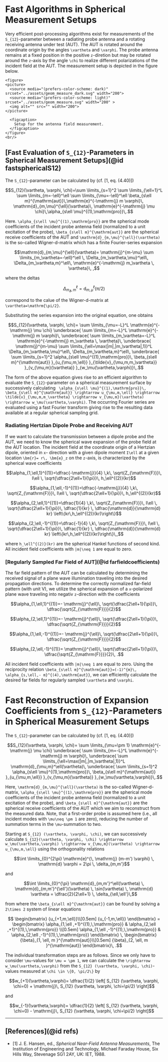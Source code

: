 # Fast Algorithms in Spherical Measurement Setups 

Very efficient post-processing algorithms exist for measurements of the ``S_{12}``-parameter between a radiating probe antenna and a rotating receiving antenna under test (AUT). The AUT is rotated around the coordinate origin by the angles ``\vartheta`` and ``\varphi``. The probe antenna remains at a fixed position in the positive ``z``-diretion but may be rotated around the ``z``-axis by the angle ``\chi`` to  realize different polarizations of the incident field at the AUT. The measurement setup is depicted in the figure below.

```@raw html
<figure>
<picture>
  <source media="(prefers-color-scheme: dark)" srcset="../assets/geom_measure_dark.svg" width="200">
  <source media="(prefers-color-scheme: light)" srcset="../assets/geom_measure.svg" width="200" >
  <img alt="" src="" width="200">
</picture>

  <figcaption>
    Setup for the antenna field measurement.
  </figcaption>
</figure>
<br/>
```

## [Fast Evaluation of ``S_{12}``-Parameters in Spherical Measurement Setups](@id fastsphericalS12) 

The  ``S_{12}``-parameter can be calculated by (cf. [1, eq. (4.40)])


```math
S_{12}(\vartheta, \varphi, \chi)=\sum \limits_{s=1}^2 \sum \limits_{\ell=1}^L \sum \limits_{m=-\ell}^\ell \sum \limits_{\mu=-\ell}^\ell \beta_{s\ell m}^{\mathrm{aut}}\,\mathrm{e}^{-\mathrm{j} m \varphi}\, \mathrm{d}_{m,\mu}^{\ell}(\vartheta)\, \mathrm{e}^{-\mathrm{j} \mu \chi}\,\alpha_{s\ell \mu}^{(1),\mathrm{pro}}\,.
```

Here. ``\alpha_{s\ell \mu}^{(1),\mathrm{pro}}`` are the spherical mode coefficients of the incident probe antenna field (normalized to a unit excitation of the probe), ``\beta_{s\ell m}^{\mathrm{aut}}`` are the spherical receive coefficients of the AUT and ``\mathrm{d}_{m,\mu}^{\ell}(\vartheta)`` is the so-called Wigner-d-matrix which has a finite Fourier-series expansion

```math
\mathrm{d}_{m,\mu}^{\ell}(\vartheta)= \mathrm{j}^{m-\mu} \sum \limits_{m_\vartheta=-\ell}^\ell \, \Delta_{m_\vartheta,\mu}^\ell\, \Delta_{m_\vartheta,m}^\ell\, \mathrm{e}^{-\mathrm{j} m_\vartheta \, \vartheta}\, ,
```

where the deltas

```math
\Delta_{m_\vartheta,m}^\ell= \mathrm{d}_{m,\mu}^{\ell}(\mathrm{\pi}/2)
```
correspond to the calue of the Wigner-d-matrix at ``\vartheta=\mathrm{\pi/2}``.

Substituting the series expansion into the original equation, one obtains

```math
S_{12}(\vartheta, \varphi, \chi)=
\sum \limits_{\mu=-L}^L 
\mathrm{e}^{-\mathrm{j} \mu \chi}
\underbrace{
\sum \limits_{m=-L}^L
\mathrm{e}^{-\mathrm{j} m \varphi}\,
\underbrace{
\sum \limits_{m_\vartheta=-L}^L
\mathrm{e}^{-\mathrm{j} m_\vartheta \, \vartheta}\, 
\underbrace{
\mathrm{j}^{m-\mu}
\sum \limits_{\ell=\max(|m|,|m_\vartheta|,1)}^L
\Delta_{m_\vartheta,\mu}^\ell\, \Delta_{m_\vartheta,m}^\ell\,
 \underbrace{
 \sum \limits_{s=1}^2 
 \alpha_{s\ell \mu}^{(1),\mathrm{pro}}\,
\beta_{s\ell m}^{\mathrm{aut}}
}_{u_{\mu,m,\ell}}
}_{\tilde{v}_{\mu,m,m_\vartheta}}
}_{v_{\mu,m}(\vartheta)}
}_{w_\mu(\vartheta,\varphi)}\,.
```

The form of the above equation gives rise to an efficient algorithm to evaluate the ``S_{12}``-parameter on a spherical measurement surface by successively calculating 
`` \alpha_{s\ell \mu}^{(1),\mathrm{pro}}\,
\beta_{s\ell m}^{\mathrm{aut}} \rightarrow u_{\mu,m,\ell} \rightarrow \tilde{v}_{\mu,m,m_\vartheta} \rightarrow v_{\mu,m}(\vartheta) \rightarrow w_\mu(\vartheta,\varphi)``. The occurring Fourier series are evaluated using a fast Fourier transform giving rise to the resulting data available at a regular spherical sampling grid.

### Radiating Hertzian Dipole Probe and Receiving AUT
If we want to calculate the transmission between a dipole probe and the AUT, we need to know the spherical wave expansion of the probe field at the AUT location. 
The incident field at the coordinate origin of a Hertzian dipole, oriented in ``x``- direction with a given dipole moment ``I\ell`` at a given location ``\bm{r}= r\, \bm{e}_z`` on the ``z``-axis, is characterized by the spherical wave coefficients 
```math
\alpha_{1,\ell,1}^{(1)}=\dfrac{-\mathrm{j}}{4} \,k\, \sqrt{Z_{\mathrm{F}}}\, I\ell
\, \sqrt{\dfrac{2\ell+1}{\pi}}\, h_\ell^{(2)}(kr)
```
```math
\alpha_{1,\ell,-1}^{(1)}=\dfrac{-\mathrm{j}}{4} \,k\, \sqrt{Z_{\mathrm{F}}}\, I\ell
\, \sqrt{\dfrac{2\ell+1}{\pi}}\, h_\ell^{(2)}(kr)
```
```math
\alpha_{2,\ell,1}^{(1)}=\dfrac{1}{4} \,k\, \sqrt{Z_{\mathrm{F}}}\, I\ell
\, \sqrt{\dfrac{2\ell+1}{\pi}}\, \dfrac{1}{kr} \, \dfrac{\mathrm{d}}{\mathrm{d} kr} \left\{kr\,h_\ell^{(2)}(kr)\right\}
```
```math
\alpha_{2,\ell,-1}^{(1)}=\dfrac{-1}{4} \,k\, \sqrt{Z_{\mathrm{F}}}\, I\ell
\, \sqrt{\dfrac{2\ell+1}{\pi}}\, \dfrac{1}{kr} \, \dfrac{\mathrm{d}}{\mathrm{d} kr} \left\{kr\,h_\ell^{(2)}(kr)\right\}\,,
```

where ``h_\ell^{(2)}(kr)`` are the spherical Hankel functions of second kind.
All incident field coefficients with ``|m|\neq 1`` are equal to zero. 

### [Regularly Sampled Far Field of AUT](@id farfieldcoefficients)
The far field pattern of the AUT can be calculated by determining the received signal of a plane wave illumination traveling into the desired propagation directions. To determine the correctly normalized far-field pattern (with unit V), we utilize the spherical expansion of a ``x``-polarized plane wave traveling into negativ ``z``-direction with the coefficients

```math
\alpha_{1,\ell,1}^{(1)}=- \mathrm{j}^{\ell}\, \sqrt{\dfrac{2\ell+1}{\pi}}\, \dfrac{\sqrt{Z_{\mathrm{F}}}}{2}
```

```math
\alpha_{2,\ell,1}^{(1)}=- \mathrm{j}^{\ell}\, \sqrt{\dfrac{2\ell+1}{\pi}}\, \dfrac{\sqrt{Z_{\mathrm{F}}}}{2}
```

```math
\alpha_{1,\ell,-1}^{(1)}=- \mathrm{j}^{\ell}\, \sqrt{\dfrac{2\ell+1}{\pi}}\, \dfrac{\sqrt{Z_{\mathrm{F}}}}{2}
```

```math
\alpha_{2,\ell,-1}^{(1)}= \mathrm{j}^{\ell}\, \sqrt{\dfrac{2\ell+1}{\pi}}\, \dfrac{\sqrt{Z_{\mathrm{F}}}}{2}\, .
```
All incident field coefficients with ``|m|\neq 1`` are equal to zero. 
Using the reciprocity relation ``\beta_{s\ell m}^{\mathrm{aut}}=(-1)^{m}\, \alpha_{s,\ell,- m}^{(4),\mathrm{aut}}``, we can efficiently calculate the desired far fields for regularly sampled ``\vartheta`` and ``\varphi``.

# Fast Reconstruction of Expansion Coefficients from ``S_{12}``-Parameters in Spherical Measurement Setups

The  ``S_{12}``-parameter can be calculated by (cf. [1, eq. (4.40)])

```math
S_{12}(\vartheta, \varphi, \chi)=
\sum \limits_{\mu=\pm 1} 
\mathrm{e}^{-\mathrm{j} \mu \chi}
\underbrace{
\sum \limits_{m=-L}^L
\mathrm{e}^{-\mathrm{j} m \varphi}\,
\underbrace{ 
\sum \limits_{\ell=\max(|m|,|m_\vartheta|,1)}^L
\mathrm{d}_{\mu,m}^\ell(\vartheta)\,
 \underbrace{
 \sum \limits_{s=1}^2 
 \alpha_{s\ell \mu}^{(1),\mathrm{pro}}\,
\beta_{s\ell m}^{\mathrm{aut}}
}_{u_{\mu,m,\ell}}
}_{v_{\mu,m}(\vartheta)}
}_{w_\mu(\vartheta,\varphi)}\,.
```

Here, ``\mathrm{d}_{m,\mu}^{\ell}(\vartheta)`` is the so-called Wigner-d-matrix, ``\alpha_{s\ell \mu}^{(1),\mathrm{pro}}`` are the spherical mode coefficients of the incident probe antenna field (normalized to a unit excitation of the probe), and ``\beta_{s\ell m}^{\mathrm{aut}}`` are the spherical receive coefficients of the AUT which we aim to reconstruct from the measured data. Note, that a first-order probe is assumed here (i.e., all incident modes with ``\mu\neq \pm 1`` are zero), reducing the number of summation terms in the ``\mu``-summation to two.  

Starting at ``S_{12} (\vartheta, \varphi, \chi)``, we can successively calculate ``S_{12}(\vartheta, \varphi, \chi) \rightarrow w_\mu(\vartheta,\varphi) \rightarrow v_{\mu,m}(\vartheta) \rightarrow u_{\mu,m,\ell}``
using the orthogonality relations
```math
\int \limits_{0}^{2\pi}
\mathrm{e}^{\, \mathrm{j} (m-m') \varphi} \, \mathrm{d} \varphi = 2\pi \, \delta_{m,m'}
```
and
```math
\int \limits_{0}^{\pi}
\mathrm{d}_{m,m'}^\ell(\vartheta)
\,
\mathrm{d}_{m,m'}^{\ell'}(\vartheta)
\,
\sin(\vartheta) 
\, \mathrm{d} \vartheta = \dfrac{2}{2\ell+1} \, \delta_{\ell,\ell'}\,
```
from where the ``\beta_{s\ell m}^{\mathrm{aut}}`` can be found by solving a ``2\times 2`` system of linear equations
```math
	\begin{bmatrix}
		{u_{+1,m,\ell}}\\[0.5em]
		{u_{-1,m,\ell}}
	\end{bmatrix}
=
\begin{bmatrix}
\alpha_{1,\ell ,+1}^{(1),\,\mathrm{pro}} 
&
\alpha_{2,\ell ,+1}^{(1),\,\mathrm{pro}} 
\\[0.5em]
\alpha_{1,\ell ,-1}^{(1),\,\mathrm{pro}} 
&
\alpha_{2,\ell ,-1}^{(1),\,\mathrm{pro}}	
\end{bmatrix}
\,
	\begin{bmatrix}
	{\beta}_{1, \ell, m }^{\mathrm{aut}}\\[0.5em]
	{\beta}_{2, \ell, m }^{\mathrm{aut}}
\end{bmatrix}\, .
```

The individual transformation steps are as follows. Since we only have to consider ``\mu``-values for ``\mu = \pm 1``, we can calculate the ``\rightarrow w_\mu(\vartheta,\varphi)`` from the ``S_{12} (\vartheta, \varphi, \chi)``-values measured at ``\chi \in \{0, \pi/2\}``
by
```math
w_{+1}(\vartheta,\varphi)= 
\dfrac{1}{2}
\left[
S_{12} (\vartheta, \varphi, \chi=0) + \mathrm{j}\, S_{12} (\vartheta, \varphi, \chi=\pi/2)
\right]
```
and
```math
w_{-1}(\vartheta,\varphi)= 
\dfrac{1}{2}
\left[
S_{12} (\vartheta, \varphi, \chi=0) - \mathrm{j}\, S_{12} (\vartheta, \varphi, \chi=\pi/2)
\right]
``` 

---
## [References](@id refs)
- [1] J. E. Hansen, ed., *Spherical Near-Field Antenna Measurements*, The Institution of Engineering and Technology, Michael Faraday House, Six Hills Way, Stevenage SG1 2AY, UK: IET, 1988.